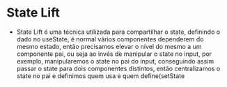 # State Lift

- State Lift é uma técnica utilizada para compartilhar o state, definindo o dado no useState, é normal vários componentes dependerem do mesmo estado, então precisamos elevar o nível do mesmo a um componente pai, ou seja ao invés de manipular o state no input, por exemplo, manipularemos o state no pai do input, conseguindo assim passar o state para dois componentes distintos, então centralizamos o state no pai e definimos quem usa e quem define(setState